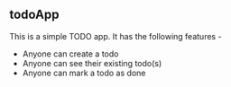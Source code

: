 ## todoApp

This is a simple TODO app. 
It has the following features -

- Anyone can create a todo
- Anyone can see their existing todo(s)
- Anyone can mark a todo as done